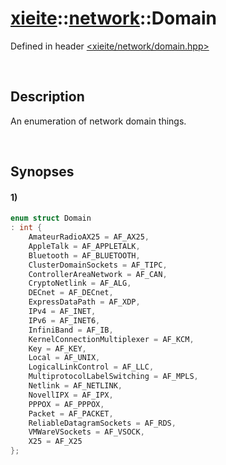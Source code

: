 # [xieite](../../xieite.md)\:\:[network](../../network.md)\:\:Domain
Defined in header [<xieite/network/domain.hpp>](../../../include/xieite/network/domain.hpp)

&nbsp;

## Description
An enumeration of network domain things.

&nbsp;

## Synopses
#### 1)
```cpp
enum struct Domain
: int {
    AmateurRadioAX25 = AF_AX25,
    AppleTalk = AF_APPLETALK,
    Bluetooth = AF_BLUETOOTH,
    ClusterDomainSockets = AF_TIPC,
    ControllerAreaNetwork = AF_CAN,
    CryptoNetlink = AF_ALG,
    DECnet = AF_DECnet,
    ExpressDataPath = AF_XDP,
    IPv4 = AF_INET,
    IPv6 = AF_INET6,
    InfiniBand = AF_IB,
    KernelConnectionMultiplexer = AF_KCM,
    Key = AF_KEY,
    Local = AF_UNIX,
    LogicalLinkControl = AF_LLC,
    MultiprotocolLabelSwitching = AF_MPLS,
    Netlink = AF_NETLINK,
    NovellIPX = AF_IPX,
    PPPOX = AF_PPPOX,
    Packet = AF_PACKET,
    ReliableDatagramSockets = AF_RDS,
    VMWareVSockets = AF_VSOCK,
    X25 = AF_X25
};
```
